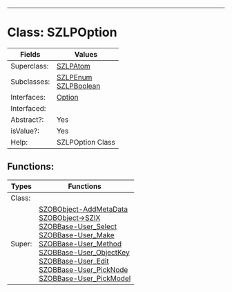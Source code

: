 ---------

# Class:	SZLPOption

| Fields | Values |
| --------- | --------- |
| Superclass: | [SZLPAtom](SZLPAtom.html) |
| Subclasses: | [SZLPEnum](SZLPEnum.html) <br> [SZLPBoolean](SZLPBoolean.html) |
| Interfaces: | [Option](Option.html) |
| Interfaced: |  |
| Abstract?: | Yes |
| isValue?: | Yes |
| Help: | SZLPOption Class |


## Functions:

| Types | Functions |
| --------- | --------- |
| Class: |  |
| Super: | [SZOBObject-AddMetaData](SZOBObject.html) <br> [SZOBObject->SZIX](SZOBObject.html) <br> [SZOBBase-User_Select](SZOBBase.html) <br> [SZOBBase-User_Make](SZOBBase.html) <br> [SZOBBase-User_Method](SZOBBase.html) <br> [SZOBBase-User_ObjectKey](SZOBBase.html) <br> [SZOBBase-User_Edit](SZOBBase.html) <br> [SZOBBase-User_PickNode](SZOBBase.html) <br> [SZOBBase-User_PickModel](SZOBBase.html) |


